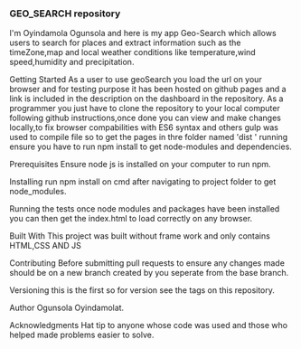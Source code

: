 ### GEO_SEARCH repository

I'm Oyindamola Ogunsola and here is my app Geo-Search which allows users to search for places and extract information such as the timeZone,map and local weather conditions like temperature,wind speed,humidity and precipitation.


Getting Started
As a user to use geoSearch you load the url on your browser and for testing purpose it has been hosted on github pages and a link is included in the description on the dashboard in the repository.
  As a programmer you just have to clone the repository to your local computer following github instructions,once done you can view and make changes locally,to fix browser compabilities with ES6 syntax and others gulp was used to compile file so to get the pages in thre folder named 'dist ' running ensure you have to run npm install to get node-modules and dependencies.

Prerequisites
Ensure node js is installed on your computer to run npm.


Installing
 run npm install on cmd after navigating to project folder to get node_modules.

Running the tests
once node modules and packages have been installed you can then get the index.html to load correctly on any browser.

Built With
This project was built without frame work and only contains HTML,CSS AND JS 

Contributing
Before submitting pull requests to ensure any changes made should be on a new branch created by you seperate from the base branch.

Versioning
this is the first so for version see the tags on this repository.

Author
Ogunsola Oyindamolat.


Acknowledgments
Hat tip to anyone whose code was used and those who helped made problems easier to solve.
